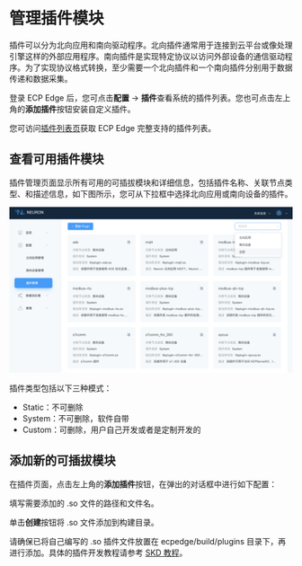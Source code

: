 # 管理插件模块

插件可以分为北向应用和南向驱动程序。北向插件通常用于连接到云平台或像处理引擎这样的外部应用程序。南向插件是实现特定协议以访问外部设备的通信驱动程序。为了实现协议格式转换，至少需要一个北向插件和一个南向插件分别用于数据传递和数据采集。

登录 ECP Edge 后，您可点击**配置** -> **插件**查看系统的插件列表。您也可点击左上角的**添加插件**按钮安装自定义插件。

您可访问[插件列表页](../intro/plugin-list.md)获取 ECP Edge 完整支持的插件列表。

## 查看可用插件模块

插件管理页面显示所有可用的可插拔模块和详细信息，包括插件名称、关联节点类型、和描述信息，如下图所示，您可从下拉框中选择北向应用或南向设备的插件。

![plugin-options](./_assets/plugin-options.png)

插件类型包括以下三种模式：

* Static：不可删除
* System：不可删除，软件自带
* Custom：可删除，用户自己开发或者是定制开发的

## 添加新的可插拔模块

在插件页面，点击左上角的**添加插件**按钮，在弹出的对话框中进行如下配置：

填写需要添加的 .so 文件的路径和文件名。

单击**创建**按钮将 .so 文件添加到构建目录。


请确保已将自己编写的 .so 插件文件放置在 ecpedge/build/plugins 目录下，再进行添加。具体的插件开发教程请参考 [SKD 教程](https://neugates.io/docs/zh/latest/dev-guide/sdk-tutorial/sdk-tutorial.html)。
